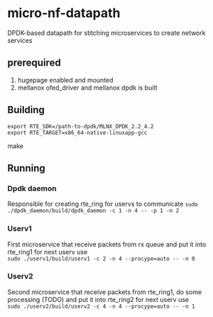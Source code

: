 # micro-nf-datapath
DPDK-based datapath for stitching microservices to create network services

## prerequired  
1. hugepage enabled and mounted  
2. mellanox ofed_driver and mellanox dpdk is built  

## Building  
`export RTE_SDK=/path-to-dpdk/MLNX_DPDK_2.2_4.2`  
`export RTE_TARGET=x86_64-native-linuxapp-gcc`  

make  

## Running   
### Dpdk daemon   
Responsible for creating rte_ring for uservs to communicate
`sudo ./dpdk_daemon/build/dpdk_daemon -c 1 -n 4 -- -p 1 -n 2`  

### Userv1   
First microservice that receive packets from rx queue and put it into rte_ring1 for next userv use   
`sudo ./userv1/build/userv1 -c 2 -n 4 --procype=auto -- -n 0`  


### Userv2   
Second microservice that receive packets from rte_ring1, do some processing (TODO) and put it into rte_ring2 for next userv use   
`sudo ./userv2/build/userv2 -c 4 -n 4 --procype=auto -- -n 1`   


